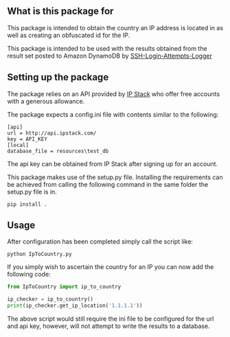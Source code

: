 ## What is this package for

This package is intended to obtain the country an
IP address is located in as well as creating an
obfuscated id for the IP.

This package is intended to be used with the results
obtained from the result set posted to Amazon
DynamoDB by [SSH-Login-Attempts-Logger](https://github.com/PeterMcD/SSH-Login-Attempts-Logger)

## Setting up the package

The package relies on an API provided by [IP Stack](https://ipstack.com)
who offer free accounts with a generous allowance.

The package expects a config.ini file with contents
similar to the following:

```code
[api]
url = http://api.ipstack.com/
key = API_KEY
[local]
database_file = resources\test_db
```

The api key can be obtained from IP Stack after
signing up for an account.

This package makes use of the setup.py file.
Installing the requirements can be achieved from
calling the following command in the same folder
the setup.py file is in.

```code
pip install .
```

## Usage

After configuration has been completed simply call
the script like:

```code
python IpToCountry.py
```

If you simply wish to ascertain the country for an
IP you can now add the following code:

```python
from IpToCountry import ip_to_country

ip_checker = ip_to_country()
print(ip_checker.get_ip_location('1.1.1.1'))
```

The above script would still require the ini file to be
configured for the url and api key, however, will not
attempt to write the results to a database.
